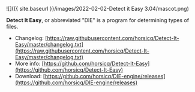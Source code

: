 ![]({{ site.baseurl }}/images/2022-02-02-Detect it Easy 3.04/mascot.png)

**Detect It Easy**, or abbreviated "DIE" is a program for determining types of files.

- Changelog: [https://raw.githubusercontent.com/horsicq/Detect-It-Easy/master/changelog.txt](https://raw.githubusercontent.com/horsicq/Detect-It-Easy/master/changelog.txt)
- More info: [https://github.com/horsicq/Detect-It-Easy](https://github.com/horsicq/Detect-It-Easy)
- Download: [https://github.com/horsicq/DIE-engine/releases](https://github.com/horsicq/DIE-engine/releases)

